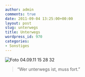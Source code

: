 ```yaml
---
author: admin
comments: true
date: 2011-09-04 13:25:00+00:00
layout: post
slug: unterwegs
title: Unterwegs
wordpress_id: 970
categories:
- Sonstiges
---
```


![Foto 04.09.11 15 28 32](http://andydunkel.net/assets/uploads/2011/09/Foto-04.09.11-15-28-32.jpg)

> “Wer unterwegs ist, muss fort.”
